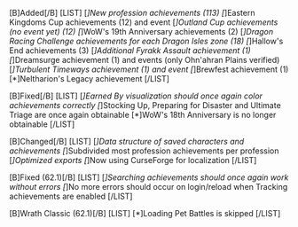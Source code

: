 [B]Added[/B]
[LIST]
[*]New profession achievements (113)
[*]Eastern Kingdoms Cup achievements (12) and event
[*]Outland Cup achievements (no event yet) (12)
[*]WoW's 19th Anniversary achievements (2)
[*]Dragon Racing Challenge achievements for each Dragon Isles zone (18)
[*]Hallow's End achievements (3)
[*]Additional Fyrakk Assault achievement (1)
[*]Dreamsurge achievement (1) and events (only Ohn'ahran Plains verified)
[*]Turbulent Timeways achievement (1) and event
[*]Brewfest achievement (1)
[*]Neltharion's Legacy achievement
[/LIST]

[B]Fixed[/B]
[LIST]
[*]Earned By visualization should once again color achievements correctly
[*]Stocking Up, Preparing for Disaster and Ultimate Triage are once again obtainable
[*]WoW's 18th Anniversary is no longer obtainable
[/LIST]

[B]Changed[/B]
[LIST]
[*]Data structure of saved characters and achievements
[*]Subdivided most profession achievements per profession
[*]Optimized exports
[*]Now using CurseForge for localization
[/LIST]

[B]Fixed (62.1)[/B]
[LIST]
[*]Searching achievements should once again work without errors
[*]No more errors should occur on login/reload when Tracking achievements are enabled 
[/LIST]

[B]Wrath Classic (62.1)[/B]
[LIST]
[*]Loading Pet Battles is skipped
[/LIST]